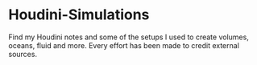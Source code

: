 # Houdini-Simulations
Find my Houdini notes and some of the setups I used to create volumes, oceans, fluid and more. Every effort has been made to credit external sources.
